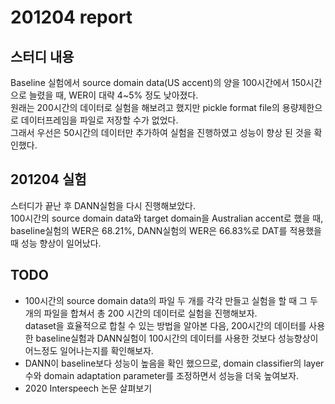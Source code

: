 # 201204 report
## 스터디 내용
Baseline 실험에서 source domain data(US accent)의 양을 100시간에서 150시간으로 늘렸을 때, WER이 대략 4~5% 정도 낮아졌다.  
원래는 200시간의 데이터로 실험을 해보려고 했지만 pickle format file의 용량제한으로 데이터프레임을 파일로 저장할 수가 없었다.  
그래서 우선은 50시간의 데이터만 추가하여 실험을 진행하였고 성능이 향상 된 것을 확인했다.  
## 201204 실험
스터디가 끝난 후 DANN실험을 다시 진행해보았다.  
100시간의 source domain data와 target domain을 Australian accent로 했을 때, baseline실험의 WER은 68.21%, DANN실험의 WER은 66.83%로 DAT를 적용했을 때 성능 향상이 일어났다.  
## TODO
- 100시간의 source domain data의 파일 두 개를 각각 만들고 실험을 할 때 그 두 개의 파일을 합쳐서 총 200 시간의 데이터로 실험을 진행해보자.  
dataset을 효율적으로 합칠 수 있는 방법을 알아본 다음, 200시간의 데이터를 사용한 baseline실험과 DANN실험이 100시간의 데이터를 사용한 것보다 성능향상이 어느정도 일어나는지를 확인해보자.  
- DANN이 baseline보다 성능이 높음을 확인 했으므로, domain classifier의 layer 수와 domain adaptation parameter를 조정하면서 성능을 더욱 높여보자.  
- 2020 Interspeech 논문 살펴보기  